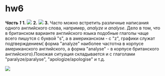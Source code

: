# hw6
***Часть 1***
**1.**
![](https://apf.attachmail.ru/cgi-bin/readmsg/%D0%A1%D0%BD%D0%B8%D0%BC%D0%BE%D0%BA.JPG?id=15231094890000000116%3B0%3B1&x-email=kostochkanastya%40mail.ru&exif=1&rid=12891895081333396559305093889153090079)
**2.**
![](https://apf.attachmail.ru/cgi-bin/readmsg/%D0%A1%D0%BD%D0%B8%D0%BC%D0%BE%D0%BA.JPG?id=15231100030000000457%3B0%3B1&x-email=kostochkanastya%40mail.ru&exif=1&rid=858341896231379749229204982111356830914)
**3.**
Часто можно встретить различные написания одного английского слова, например, *analyze* и *analyse*. Дело в том, что в британском варианте английского языка подобные глаголы чаще всего пишутся с буквой "s", а в американском - с "z", графики служат подтверждением( форма "analyze" наиболее частотна в корпусе американского английского, а форма "analyse" - в корпусе британского английского).Похожая ситуация складывается и с глаголами "paralyze/paralyse", "apologize/apologise" и т.д.

![](https://apf.attachmail.ru/cgi-bin/readmsg/%D0%A1%D0%BD%D0%B8%D0%BC%D0%BE%D0%BA.JPG?id=15231118090000000116%3B0%3B1&x-email=kostochkanastya%40mail.ru&exif=1&rid=5888243923372084538823450353824465133)

